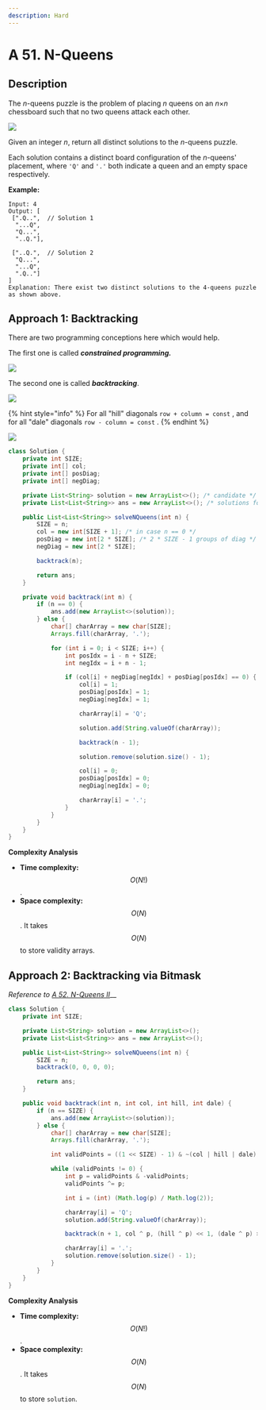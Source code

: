 ```yaml
---
description: Hard
---
```


# A 51. N-Queens

## Description

The _n_-queens puzzle is the problem of placing _n_ queens on an _n_×_n_ chessboard such that no two queens attack each other.

![](https://assets.leetcode.com/uploads/2018/10/12/8-queens.png)

Given an integer _n_, return all distinct solutions to the _n_-queens puzzle.

Each solution contains a distinct board configuration of the _n_-queens' placement, where `'Q'` and `'.'` both indicate a queen and an empty space respectively.

**Example:**

```text
Input: 4
Output: [
 [".Q..",  // Solution 1
  "...Q",
  "Q...",
  "..Q."],

 ["..Q.",  // Solution 2
  "Q...",
  "...Q",
  ".Q.."]
]
Explanation: There exist two distinct solutions to the 4-queens puzzle as shown above.
```

## Approach 1: Backtracking

There are two programming conceptions here which would help.

The first one is called _**constrained programming.**_

![](../../../.gitbook/assets/image%20%2893%29.png)

The second one is called _**backtracking**_.

![](../../../.gitbook/assets/image%20%2884%29.png)

{% hint style="info" %}
For all "hill" diagonals `row + column = const` , and for all "dale" diagonals `row - column = const` .
{% endhint %}

![](../../../.gitbook/assets/image%20%2892%29.png)

```java
class Solution {
    private int SIZE;
    private int[] col;
    private int[] posDiag;
    private int[] negDiag;

    private List<String> solution = new ArrayList<>(); /* candidate */
    private List<List<String>> ans = new ArrayList<>(); /* solutions found */

    public List<List<String>> solveNQueens(int n) {
        SIZE = n;
        col = new int[SIZE + 1]; /* in case n == 0 */
        posDiag = new int[2 * SIZE]; /* 2 * SIZE - 1 groups of diag */
        negDiag = new int[2 * SIZE];

        backtrack(n);

        return ans;
    }

    private void backtrack(int n) {
        if (n == 0) {
            ans.add(new ArrayList<>(solution));
        } else {
            char[] charArray = new char[SIZE];
            Arrays.fill(charArray, '.');

            for (int i = 0; i < SIZE; i++) {
                int posIdx = i - n + SIZE;
                int negIdx = i + n - 1;

                if (col[i] + negDiag[negIdx] + posDiag[posIdx] == 0) {
                    col[i] = 1;
                    posDiag[posIdx] = 1;
                    negDiag[negIdx] = 1;

                    charArray[i] = 'Q';

                    solution.add(String.valueOf(charArray));

                    backtrack(n - 1);

                    solution.remove(solution.size() - 1);

                    col[i] = 0;
                    posDiag[posIdx] = 0;
                    negDiag[negIdx] = 0;

                    charArray[i] = '.';
                }
            }
        }
    }
}
```

**Complexity Analysis**

* **Time complexity:** $$O(N!)$$.
* **Space complexity:** $$O(N)$$. It takes $$O(N)$$ to store validity arrays.

## Approach 2: Backtracking via Bitmask

_Reference to_ [_A 52. N-Queens II_](a-52.-n-queens-ii.md#approach-2-backtracking-via-bitmask)\_\_

```java
class Solution {
    private int SIZE;

    private List<String> solution = new ArrayList<>();
    private List<List<String>> ans = new ArrayList<>();

    public List<List<String>> solveNQueens(int n) {
        SIZE = n;
        backtrack(0, 0, 0, 0);

        return ans;
    }

    public void backtrack(int n, int col, int hill, int dale) {
        if (n == SIZE) {
            ans.add(new ArrayList<>(solution));
        } else {
            char[] charArray = new char[SIZE];
            Arrays.fill(charArray, '.');

            int validPoints = ((1 << SIZE) - 1) & ~(col | hill | dale);

            while (validPoints != 0) {
                int p = validPoints & -validPoints;
                validPoints ^= p;

                int i = (int) (Math.log(p) / Math.log(2));

                charArray[i] = 'Q';
                solution.add(String.valueOf(charArray));

                backtrack(n + 1, col ^ p, (hill ^ p) << 1, (dale ^ p) >> 1);

                charArray[i] = '.';
                solution.remove(solution.size() - 1);
            }
        }
    }
}
```

**Complexity Analysis**

* **Time complexity:** $$O(N!)$$.
* **Space complexity:** $$O(N)$$. It takes $$O(N)$$ to store `solution`.


